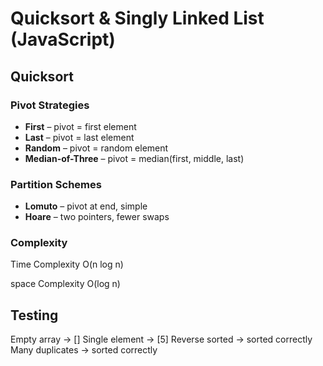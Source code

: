 # Quicksort & Singly Linked List (JavaScript)

## Quicksort

### Pivot Strategies

-  **First** – pivot = first element
-  **Last** – pivot = last element
-  **Random** – pivot = random element
-  **Median-of-Three** – pivot = median(first, middle, last)

### Partition Schemes

-  **Lomuto** – pivot at end, simple
-  **Hoare** – two pointers, fewer swaps

### Complexity

Time Complexity O(n log n)

space Complexity O(log n)

## Testing

Empty array → []
Single element → [5]
Reverse sorted → sorted correctly
Many duplicates → sorted correctly
